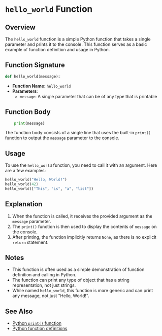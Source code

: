 # `hello_world` Function

## Overview

The `hello_world` function is a simple Python function that takes a single parameter and prints it to the console. This function serves as a basic example of function definition and usage in Python.

## Function Signature

```python
def hello_world(message):
```

- **Function Name**: `hello_world`
- **Parameters**: 
  - `message`: A single parameter that can be of any type that is printable

## Function Body

```python
    print(message)
```

The function body consists of a single line that uses the built-in `print()` function to output the `message` parameter to the console.

## Usage

To use the `hello_world` function, you need to call it with an argument. Here are a few examples:

```python
hello_world("Hello, World!")
hello_world(42)
hello_world(["This", "is", "a", "list"])
```

## Explanation

1. When the function is called, it receives the provided argument as the `message` parameter.
2. The `print()` function is then used to display the contents of `message` on the console.
3. After printing, the function implicitly returns `None`, as there is no explicit `return` statement.

## Notes

- This function is often used as a simple demonstration of function definition and calling in Python.
- The function can print any type of object that has a string representation, not just strings.
- While named `hello_world`, this function is more generic and can print any message, not just "Hello, World!".

## See Also

- [Python `print()` function](https://docs.python.org/3/library/functions.html#print)
- [Python function definitions](https://docs.python.org/3/tutorial/controlflow.html#defining-functions)